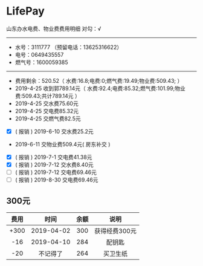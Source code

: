 # LifePay
山东办水电费、物业费费用明细
对勾：&radic;
***
* 水号：3111777 （预留电话：13625316622）
* 电号：0649435557
* 燃气号：1600059385
***
* 费用剩余：520.52（ 水费:16.8;电费:0;燃气费:19.49;物业费:509.43; ）
* 2019-4-25 收到郭789.14元（ 水费:92.4;电费:85.32;燃气费:101.99;物业费:509.43;共计789.14元 ）
* 2019-4-25 交水费75.60元
* 2019-4-25 交电费85.32元
* 2019-4-25 交燃气费82.5元
* [x] ( 报销 ) 2019-6-10 交水费25.2元
* 2019-6-11 交物业费509.4元( 房东补交 )
* [x] ( 报销 ) 2019-7-1 交电费41.38元
* [x] ( 报销 ) 2019-7-12 交水费8.40元
* [ ] ( 报销 ) 2019-7-12 交电费69.46元
* [ ] ( 报销 ) 2019-8-30 交电费69.46元

## 300元
|费用|时间|余额|说明|
:---:|:---:|:---:|:---:
+300|2019-04-02|300|获得经费300元
-16|2019-04-10|284|配钥匙
-20|不记得了|264|买卫生纸
